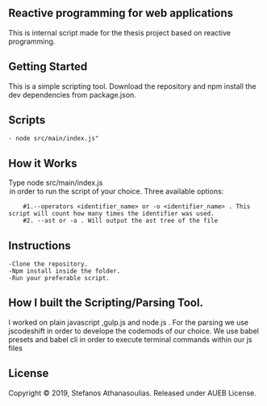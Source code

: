 ## Reactive programming for web applications

This is internal script made for the thesis project based on reactive programming.

## Getting Started

This is a simple scripting tool. Download the repository and npm install the dev dependencies from package.json.

## Scripts
```
- node src/main/index.js"
```
## How it Works

Type node src/main/index.js <option> in order to run the script of your choice.
Three available options:

```
    #1.--operators <identifier_name> or -o <identifier_name> . This script will count how many times the identifier was used.
    #2. --ast or -a . Will output the ast tree of the file
```

## Instructions

```
-Clone the repository.
-Npm install inside the folder.
-Run your preferable script.
```

## How I built the Scripting/Parsing Tool.

I worked on plain javascript ,gulp.js and node.js . For the parsing we use jscodeshift in order to develope the codemods of our choice. We use babel presets and babel cli in order to execute terminal commands within our js files

## License

Copyright © 2019, Stefanos Athanasoulias. Released under AUEB License.
